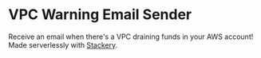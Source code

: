 # VPC Warning Email Sender

Receive an email when there's a VPC draining funds in your AWS account! Made serverlessly with [Stackery](https://www.stackery.io/).
